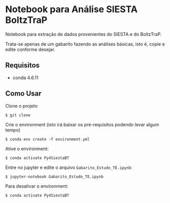 # Notebook para Análise SIESTA BoltzTraP

Notebook para extração de dados provenientes do SIESTA e do BoltzTraP.

Trata-se apenas de um gabarito fazendo as análises básicas, isto é, copie e edite conforme desejar.

## Requisitos

- conda 4.6.11

## Como Usar

Clone o projeto

```
$ git clone 
```

Crie o environment (isto irá baixar os pré-requisitos podendo levar algum tempo)

```
$ conda env create -f environment.yml 
```

Ative o environment:

```
$ conda activate Py4SiestaBT
```

Entre no jupyter e edite o arquivo `Gabarito_Estudo_TE.ipynb`:

```
$ jupyter-notebook Gabarito_Estudo_TE.ipynb
```

Para desativar o environment:

```
$ conda activate Py4SiestaBT
```

